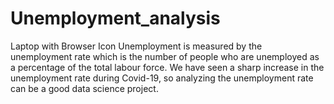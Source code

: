 # Unemployment_analysis
Laptop with Browser Icon Unemployment is measured by the unemployment rate which is the number of people who are unemployed as a percentage of the total labour force. We have seen a sharp increase in the unemployment rate during Covid-19, so analyzing the unemployment rate can be a good data science project.
